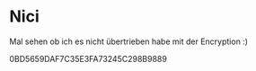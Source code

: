 # Nici
Mal sehen ob ich es nicht übertrieben habe mit der Encryption :)

0BD5659DAF7C35E3FA73245C298B9889